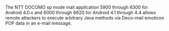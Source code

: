 The NTT DOCOMO sp mode mail application 5900 through 6300 for Android 4.0.x and 6000 through 6620 for Android 4.1 through 4.4 allows remote attackers to execute arbitrary Java methods via Deco-mail emoticon POP data in an e-mail message.